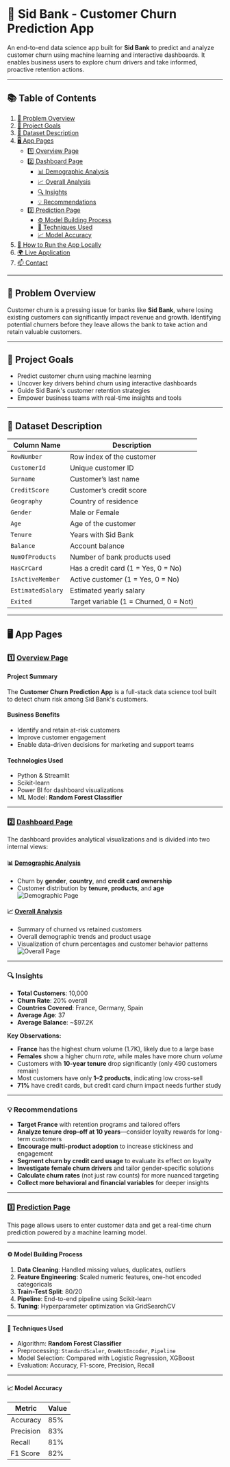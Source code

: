 # 🏦 Sid Bank - Customer Churn Prediction App

An end-to-end data science app built for **Sid Bank** to predict and analyze customer churn using machine learning and interactive dashboards. It enables business users to explore churn drivers and take informed, proactive retention actions.

---

## 📚 Table of Contents

1. [📌 Problem Overview](#-problem-overview)  
2. [🎯 Project Goals](#-project-goals)  
3. [📂 Dataset Description](#-dataset-description)  
4. [🖥️ App Pages](#-app-pages)  
   - [1️⃣ Overview Page](#1️⃣-overview-page)  
   - [2️⃣ Dashboard Page](#2️⃣-dashboard-page)  
     - [📊 Demographic Analysis](#-demographic-analysis)  
     - [📈 Overall Analysis](#-overall-analysis)  
     - [🔍 Insights](#-insights)  
     - [💡 Recommendations](#-recommendations)  
   - [3️⃣ Prediction Page](#3️⃣-prediction-page)  
     - [⚙️ Model Building Process](#️-model-building-process)  
     - [🧠 Techniques Used](#-techniques-used)  
     - [📈 Model Accuracy](#-model-accuracy)  
5. [🚀 How to Run the App Locally](#-how-to-run-the-app-locally)  
6. [🌍 Live Application](#-live-application)  
7. [📫 Contact](#-contact)

---

## 📌 Problem Overview

Customer churn is a pressing issue for banks like **Sid Bank**, where losing existing customers can significantly impact revenue and growth. Identifying potential churners before they leave allows the bank to take action and retain valuable customers.

---

## 🎯 Project Goals

- Predict customer churn using machine learning  
- Uncover key drivers behind churn using interactive dashboards  
- Guide Sid Bank's customer retention strategies  
- Empower business teams with real-time insights and tools

---

## 📂 Dataset Description

| Column Name         | Description |
|---------------------|-------------|
| `RowNumber`         | Row index of the customer |
| `CustomerId`        | Unique customer ID |
| `Surname`           | Customer’s last name |
| `CreditScore`       | Customer’s credit score |
| `Geography`         | Country of residence |
| `Gender`            | Male or Female |
| `Age`               | Age of the customer |
| `Tenure`            | Years with Sid Bank |
| `Balance`           | Account balance |
| `NumOfProducts`     | Number of bank products used |
| `HasCrCard`         | Has a credit card (1 = Yes, 0 = No) |
| `IsActiveMember`    | Active customer (1 = Yes, 0 = No) |
| `EstimatedSalary`   | Estimated yearly salary |
| `Exited`            | Target variable (1 = Churned, 0 = Not)

---

## 🖥️ App Pages

### 1️⃣ [Overview Page](https://customerchurn-predic.streamlit.app/Overview)

#### **Project Summary**

The **Customer Churn Prediction App** is a full-stack data science tool built to detect churn risk among Sid Bank's customers.

#### **Business Benefits**
- Identify and retain at-risk customers  
- Improve customer engagement  
- Enable data-driven decisions for marketing and support teams  

#### **Technologies Used**
- Python & Streamlit  
- Scikit-learn  
- Power BI for dashboard visualizations  
- ML Model: **Random Forest Classifier**

---

### 2️⃣ [Dashboard Page](https://customerchurn-predic.streamlit.app/Dashboard)

The dashboard provides analytical visualizations and is divided into two internal views:

#### 📊 [Demographic Analysis](https://customerchurn-predic.streamlit.app/Dashboard#Demographic-Analysis)

- Churn by **gender**, **country**, and **credit card ownership**
- Customer distribution by **tenure**, **products**, and **age**
![Demographic Page](https://drive.google.com/uc?id=1AbCDeFgHiJklMNopQrStUvWxYZ123456)


#### 📈 [Overall Analysis](https://customerchurn-predic.streamlit.app/Dashboard#Overall-Analysis)

- Summary of churned vs retained customers  
- Overall demographic trends and product usage  
- Visualization of churn percentages and customer behavior patterns
![Overall Page](https://drive.google.com/file/d/1H5DdMSq00sXdbnEzDZ84R0ybQrtHZef_/view?usp=sharing)


---

### 🔍 Insights

- **Total Customers**: 10,000  
- **Churn Rate**: 20% overall  
- **Countries Covered**: France, Germany, Spain  
- **Average Age**: 37  
- **Average Balance**: ~$97.2K  

**Key Observations:**

- **France** has the highest churn volume (1.7K), likely due to a large base  
- **Females** show a higher churn *rate*, while males have more churn *volume*  
- Customers with **10-year tenure** drop significantly (only 490 customers remain)  
- Most customers have only **1–2 products**, indicating low cross-sell  
- **71%** have credit cards, but credit card churn impact needs further study

---

### 💡 Recommendations

- **Target France** with retention programs and tailored offers  
- **Analyze tenure drop-off at 10 years**—consider loyalty rewards for long-term customers  
- **Encourage multi-product adoption** to increase stickiness and engagement  
- **Segment churn by credit card usage** to evaluate its effect on loyalty  
- **Investigate female churn drivers** and tailor gender-specific solutions  
- **Calculate churn rates** (not just raw counts) for more nuanced targeting  
- **Collect more behavioral and financial variables** for deeper insights

---

### 3️⃣ [Prediction Page](https://customerchurn-predic.streamlit.app/Prediction)

This page allows users to enter customer data and get a real-time churn prediction powered by a machine learning model.

---

#### ⚙️ Model Building Process

1. **Data Cleaning**: Handled missing values, duplicates, outliers  
2. **Feature Engineering**: Scaled numeric features, one-hot encoded categoricals  
3. **Train-Test Split**: 80/20  
4. **Pipeline**: End-to-end pipeline using Scikit-learn  
5. **Tuning**: Hyperparameter optimization via GridSearchCV

---

#### 🧠 Techniques Used

- Algorithm: **Random Forest Classifier**  
- Preprocessing: `StandardScaler`, `OneHotEncoder`, `Pipeline`  
- Model Selection: Compared with Logistic Regression, XGBoost  
- Evaluation: Accuracy, F1-score, Precision, Recall

---

#### 📈 Model Accuracy

| Metric    | Value |
|-----------|-------|
| Accuracy  | 85%   |
| Precision | 83%   |
| Recall    | 81%   |
| F1 Score  | 82%   |
